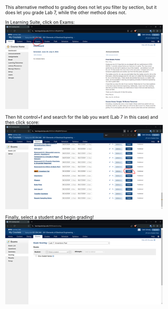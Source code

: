 This alternative method to grading does not let you filter by section, but it does let you grade Lab 7, while the other method does not. 

In Learning Suite, click on Exams:
![](images/exams.png)

Then hit control+f and search for the lab you want (Lab 7 in this case) and then click score:
![](images/control_f.png)

Finally, select a student and begin grading! 
![](images/select_a_student.png)
